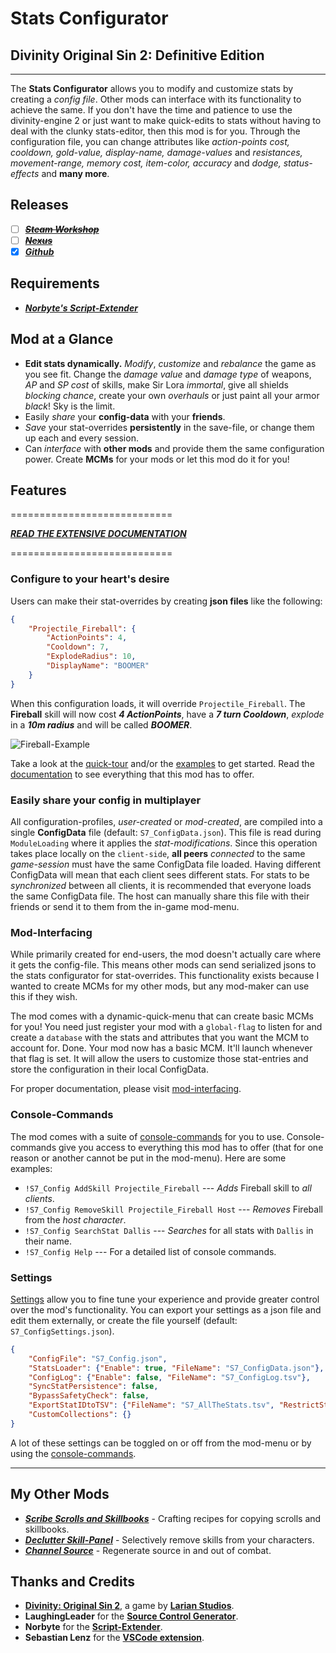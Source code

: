 # **Stats Configurator**

## Divinity Original Sin 2: Definitive Edition

----------

The **Stats Configurator** allows you to modify and customize stats by creating a _config file_.  Other mods can interface with its functionality to achieve the same. If you don't have the time and patience to use the divinity-engine 2 or just want to make quick-edits to stats without having to deal with the clunky stats-editor, then this mod is for you. Through the configuration file, you can change attributes like _action-points cost, cooldown, gold-value, display-name, damage-values_ and _resistances, movement-range, memory cost, item-color, accuracy_ and _dodge, status-effects_ and **many more**.

## Releases

* [ ] ~~***[Steam Workshop](#SteamWorkshop)***~~
* [ ] ~~***[Nexus](#NexusMods)***~~
* [x] ***[Github](https://github.com/Shresht7/Stats-Configurator)***

## Requirements

* ***[Norbyte's Script-Extender](https://github.com/Norbyte/ositools)***

## Mod at a Glance

* **Edit stats dynamically.** _Modify_, _customize_ and _rebalance_ the game as you see fit. Change the _damage value_ and _damage type_ of weapons, _AP_ and _SP cost_ of skills, make Sir Lora _immortal_, give all shields _blocking chance_, create your own _overhauls_ or just paint all your armor _black_! Sky is the limit.
* Easily _share_ your **config-data** with your **friends**.
* _Save_ your stat-overrides **persistently** in the save-file, or change them up each and every session.
* Can _interface_ with **other mods** and provide them the same configuration power. Create **MCMs** for your mods or let this mod do it for you!

## Features

============================

***[READ THE EXTENSIVE DOCUMENTATION](Documentation/Extensive-Documentation.md)***

============================

### Configure to your heart's desire

Users can make their stat-overrides by creating **json files** like the following:

```json
{
    "Projectile_Fireball": {
        "ActionPoints": 4,
        "Cooldown": 7,
        "ExplodeRadius": 10,
        "DisplayName": "BOOMER"
    }
}
```

When this configuration loads, it will override `Projectile_Fireball`. The **Fireball** skill will now cost ***4 ActionPoints***, have a ***7 turn Cooldown***, _explode_ in a ***10m radius*** and will be called ***BOOMER***.

![Fireball-Example](https://imgur.com/Vc3NkF8.png)

Take a look at the [quick-tour](Documentation/QuickTour.md) and/or the [examples](Documentation/Examples.md) to get started. Read the [documentation](Documentation/Extensive-Documentation.md) to see everything that this mod has to offer.

### Easily share your config in multiplayer

All configuration-profiles, _user-created_ or _mod-created_, are compiled into a single **ConfigData** file (default: `S7_ConfigData.json`). This file is read during `ModuleLoading` where it applies the _stat-modifications_. Since this operation takes place locally on the `client-side`, **all peers** _connected_ to the same _game-session_ must have the same ConfigData file loaded. Having different ConfigData will mean that each client sees different stats. For stats to be _synchronized_ between all clients, it is recommended that everyone loads the same ConfigData file. The host can manually share this file with their friends or send it to them from the in-game mod-menu.

### Mod-Interfacing

While primarily created for end-users, the mod doesn't actually care where it gets the config-file. This means other mods can send serialized jsons to the stats configurator for stat-overrides. This functionality exists because I wanted to create MCMs for my other mods, but any mod-maker can use this if they wish.

The mod comes with a dynamic-quick-menu that can create basic MCMs for you! You need just register your mod with a `global-flag` to listen for and create a `database` with the stats and attributes that you want the MCM to account for. Done. Your mod now has a basic MCM. It'll launch whenever that flag is set. It will allow the users to customize those stat-entries and store the configuration in their local ConfigData.

For proper documentation, please visit [mod-interfacing](Documentation/Extensive-Documentation.md#Mod-Interfacing).

### Console-Commands

The mod comes with a suite of [console-commands](Documentation/Extensive-Documentation.md#Console-Commands) for you to use. Console-commands give you access to everything this mod has to offer (that for one reason or another cannot be put in the mod-menu). Here are some examples:

* `!S7_Config AddSkill Projectile_Fireball` --- _Adds_ Fireball skill to _all clients_.
* `!S7_Config RemoveSkill Projectile_Fireball Host` --- _Removes_ Fireball from the _host character_.
* `!S7_Config SearchStat Dallis` --- _Searches_ for all stats with `Dallis` in their name.
* `!S7_Config Help` --- For a detailed list of console commands.

### Settings

[Settings](Documentation/Extensive-Documentation.md#Settings) allow you to fine tune your experience and provide greater control over the mod's functionality. You can export your settings as a json file and edit them externally, or create the file yourself (default: `S7_ConfigSettings.json`).

```json
{
    "ConfigFile": "S7_Config.json",
    "StatsLoader": {"Enable": true, "FileName": "S7_ConfigData.json"},
    "ConfigLog": {"Enable": false, "FileName": "S7_ConfigLog.tsv"},
    "SyncStatPersistence": false,
    "BypassSafetyCheck": false,
    "ExportStatIDtoTSV": {"FileName": "S7_AllTheStats.tsv", "RestrictStatTypeTo": ""},
    "CustomCollections": {}
}
```

A lot of these settings can be toggled on or off from the mod-menu or by using the [console-commands](Documentation/Extensive-Documentation.md#Console-Commands).

----------

## My Other Mods

* ***[Scribe Scrolls and Skillbooks](https://steamcommunity.com/sharedfiles/filedetails/?id=2012742114)*** - Crafting recipes for copying scrolls and skillbooks.
* ***[Declutter Skill-Panel](https://steamcommunity.com/sharedfiles/filedetails/?id=2049313850)*** - Selectively remove skills from your characters.
* ***[Channel Source](https://steamcommunity.com/sharedfiles/filedetails/?id=2028696492)*** - Regenerate source in and out of combat.

## Thanks and Credits

* **[Divinity: Original Sin 2](http://store.steampowered.com/app/435150/Divinity_Original_Sin_2/)**, a game by **[Larian Studios](http://larian.com/)**.
* **LaughingLeader** for the **[Source Control Generator](https://github.com/LaughingLeader/SourceControlGenerator)**.
* **Norbyte** for the **[Script-Extender](https://github.com/Norbyte/ositools)**.
* **Sebastian Lenz** for the **[VSCode extension](https://marketplace.visualstudio.com/items?itemName=sebastian-lenz.divinity-vscode)**.
